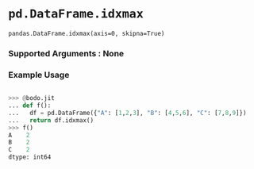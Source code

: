 # `pd.DataFrame.idxmax`

`pandas.DataFrame.idxmax(axis=0, skipna=True)`

### Supported Arguments : None

### Example Usage

```py

>>> @bodo.jit
... def f():
...   df = pd.DataFrame({"A": [1,2,3], "B": [4,5,6], "C": [7,8,9]})
...   return df.idxmax()
>>> f()
A    2
B    2
C    2
dtype: int64
```
